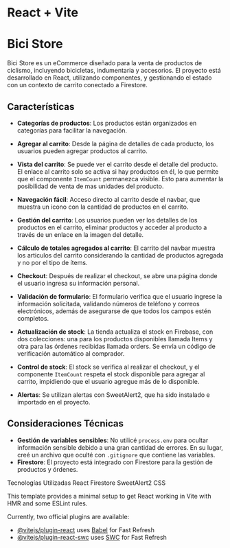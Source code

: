# React + Vite

# Bici Store

Bici Store es un eCommerce diseñado para la venta de productos de ciclismo, incluyendo bicicletas, indumentaria y accesorios. El proyecto está desarrollado en React, utilizando componentes, y gestionando el estado con un contexto de carrito conectado a Firestore.

## Características

- **Categorías de productos**: Los productos están organizados en categorías para facilitar la navegación.
- **Agregar al carrito**: Desde la página de detalles de cada producto, los usuarios pueden agregar productos al carrito.
- **Vista del carrito**: Se puede ver el carrito desde el detalle del producto. El enlace al carrito solo se activa si hay productos en él, lo que permite que el componente `ItemCount` permanezca visible. Esto para aumentar la posibilidad de venta de mas unidades del producto.
- **Navegación fácil**: Acceso directo al carrito desde el navbar, que muestra un icono con la cantidad de productos en el carrito.
- **Gestión del carrito**: Los usuarios pueden ver los detalles de los productos en el carrito, eliminar productos y acceder al producto a través de un enlace en la imagen del detalle.
- **Cálculo de totales agregados al carrito**: El carrito del navbar muestra los articulos del carrito considerando la cantidad de productos agregada y no por el tipo de ítems.

- **Checkout**: Después de realizar el checkout, se abre una página donde el usuario ingresa su información personal. 
- **Validación de formulario**: El formulario verifica que el usuario ingrese la información solicitada, validando números de teléfono y correos electrónicos, además de asegurarse de que todos los campos estén completos.
- **Actualización de stock**: La tienda actualiza el stock en Firebase, con dos colecciones: una para los productos disponibles llamada Items y otra para las órdenes recibidas llamada orders. Se envía un código de verificación automático al comprador.
- **Control de stock**: El stock se verifica al realizar el checkout, y el componente `ItemCount` respeta el stock disponible para agregar al carrito, impidiendo que el usuario agregue más de lo disponible.
- **Alertas**: Se utilizan alertas con SweetAlert2, que ha sido instalado e importado en el proyecto.

## Consideraciones Técnicas

- **Gestión de variables sensibles**: No utilicé `process.env` para ocultar información sensible debido a una gran cantidad de errores. En su lugar, creé un archivo que oculté con `.gitignore` que contiene las variables.
- **Firestore**: El proyecto está integrado con Firestore para la gestión de productos y órdenes.




Tecnologías Utilizadas
React
Firestore
SweetAlert2
CSS


This template provides a minimal setup to get React working in Vite with HMR and some ESLint rules.

Currently, two official plugins are available:

- [@vitejs/plugin-react](https://github.com/vitejs/vite-plugin-react/blob/main/packages/plugin-react/README.md) uses [Babel](https://babeljs.io/) for Fast Refresh
- [@vitejs/plugin-react-swc](https://github.com/vitejs/vite-plugin-react-swc) uses [SWC](https://swc.rs/) for Fast Refresh
